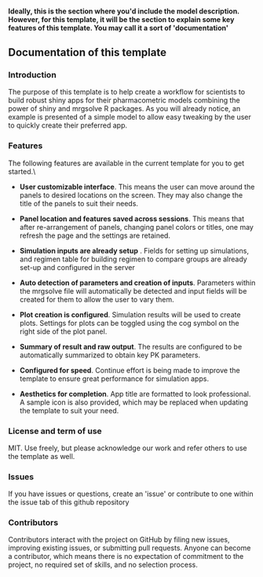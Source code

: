 #### Ideally, this is the section where you'd include the model description. However, for this template, it will be the section to explain some key features of this template. You may call it a sort of 'documentation'


## Documentation of this template

### Introduction

The purpose of this template is to help create a workflow for scientists to build robust shiny apps for their pharmacometric models combining the power of shiny and mrgsolve R packages. As you will already notice, an example is presented of a simple model to allow easy tweaking by the user to quickly create their preferred app.

### Features

The following features are available in the current template for you to get started.\

 - __User customizable interface__. This means the user can move around the panels to desired locations on the screen. They may also change the title of the panels to suit their needs. 
 - __Panel location and features saved across sessions__. This means that after re-arrangement of panels, changing panel colors or titles, one may refresh the page and the settings are retained.
 - __Simulation inputs are already setup__ . Fields for setting up simulations, and regimen table for building regimen to compare groups are already set-up and configured in the server 
 - __Auto detection of parameters and creation of inputs__. Parameters within the mrgsolve file will automatically be detected and input fields will be created for them to allow the user to vary them.
 - __Plot creation is configured__. Simulation results will be used to create plots. Settings for plots can be toggled using the cog symbol on the right side of the plot panel. 
 - __Summary of result and raw output__. The results are configured to be automatically summarized to obtain key PK parameters.
 - __Configured for speed__. Continue effort is being made to improve the template to ensure great performance for simulation apps. 
 
 - __Aesthetics for completion__. App title are formatted to look professional. A sample icon is also provided, which may be replaced when updating the template to suit your need.
 
 

### License and term of use

MIT. Use freely, but please acknowledge our work and refer others to use the template as well.


### Issues

If you have issues or questions, create an 'issue' or contribute to one within the issue tab of this github repository


### Contributors

Contributors interact with the project on GitHub by filing new issues, improving existing issues, or submitting pull requests. Anyone can become a contributor, which means there is no expectation of commitment to the project, no required set of skills, and no selection process.


 



